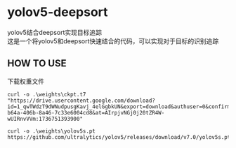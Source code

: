 # yolov5-deepsort
yolov5结合deepsort实现目标追踪<br>
这是一个将yolov5和deepsort快速结合的代码，可以实现对于目标的识别追踪<br>
## HOW TO USE
下载权重文件
```
curl -o .\weights\ckpt.t7 "https://drive.usercontent.google.com/download?id=1_qwTWdzT9dWNudpusgKavj_4elGgbkUN&export=download&authuser=0&confirm=t&uuid=9d009b8f-b64a-406b-8a46-7c33e6004cd8&at=AIrpjvNGj0j20tZR4W-wUIRnvVVm:1736751393900"
```
```
curl -o .\weights\yolov5s.pt https://github.com/ultralytics/yolov5/releases/download/v7.0/yolov5s.pt
```
